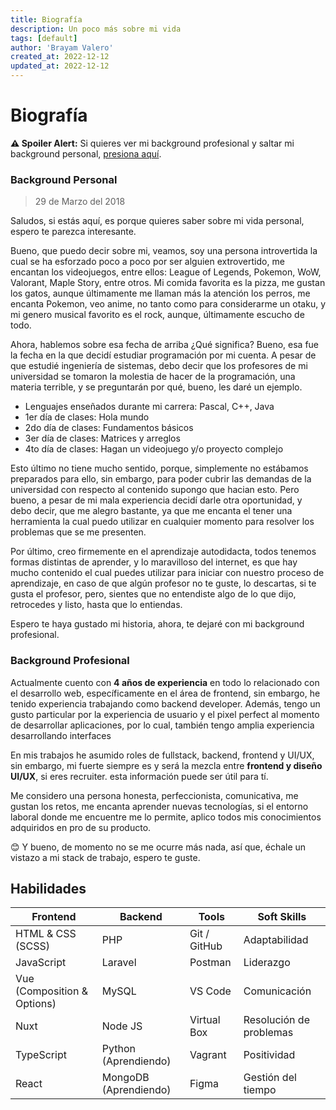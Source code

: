 ```yaml
---
title: Biografía
description: Un poco más sobre mi vida
tags: [default]
author: 'Brayam Valero'
created_at: 2022-12-12
updated_at: 2022-12-12
---
```


# Biografía

**:warning: Spoiler Alert:** Si quieres ver mi background profesional y saltar mi background personal, [presiona aquí](/about#background-profesional).

### Background Personal

> 29 de Marzo del 2018

Saludos, si estás aquí, es porque quieres saber sobre mi vida personal, espero te parezca interesante.

Bueno, que puedo decir sobre mi, veamos, soy una persona introvertida la cual se ha esforzado poco a poco por ser alguien extrovertido, me encantan los videojuegos, entre ellos: League of Legends, Pokemon, WoW, Valorant, Maple Story, entre otros. Mi comida favorita es la pizza, me gustan los gatos, aunque últimamente me llaman más la atención los perros, me encanta Pokemon, veo anime, no tanto como para considerarme un otaku, y mi genero musical favorito es el rock, aunque, últimamente escucho de todo.

Ahora, hablemos sobre esa fecha de arriba ¿Qué significa? Bueno, esa fue la fecha en la que decidí estudiar programación por mi cuenta. A pesar de que estudié ingeniería de sistemas, debo decir que los profesores de mi universidad se tomaron la molestia de hacer de la programación, una materia terrible, y se preguntarán por qué, bueno, les daré un ejemplo.

-   Lenguajes enseñados durante mi carrera: Pascal, C++, Java
-   1er día de clases: Hola mundo
-   2do día de clases: Fundamentos básicos
-   3er día de clases: Matrices y arreglos
-   4to día de clases: Hagan un videojuego y/o proyecto complejo

Esto último no tiene mucho sentido, porque, simplemente no estábamos preparados para ello, sin embargo, para poder cubrir las demandas de la universidad con respecto al contenido supongo que hacian esto. Pero bueno, a pesar de mi mala experiencia decidí darle otra oportunidad, y debo decir, que me alegro bastante, ya que me encanta el tener una herramienta la cual puedo utilizar en cualquier momento para resolver los problemas que se me presenten.

Por último, creo firmemente en el aprendizaje autodidacta, todos tenemos formas distintas de aprender, y lo maravilloso del internet, es que hay mucho contenido el cual puedes utilizar para iniciar con nuestro proceso de aprendizaje, en caso de que algún profesor no te guste, lo descartas, si te gusta el profesor, pero, sientes que no entendiste algo de lo que dijo, retrocedes y listo, hasta que lo entiendas.

Espero te haya gustado mi historia, ahora, te dejaré con mi background profesional.

### Background Profesional

Actualmente cuento con **4 años de experiencia** en todo lo relacionado con el desarrollo web, específicamente en el área de frontend, sin embargo, he tenido experiencia trabajando como backend developer. Además, tengo un gusto particular por la experiencia de usuario y el pixel perfect al momento de desarrollar aplicaciones, por lo cual, también tengo amplia experiencia desarrollando interfaces

En mis trabajos he asumido roles de fullstack, backend, frontend y UI/UX, sin embargo, mi fuerte siempre es y será la mezcla entre **frontend y diseño UI/UX**, si eres recruiter. esta información puede ser útil para tí.

Me considero una persona honesta, perfeccionista, comunicativa, me gustan los retos, me encanta aprender nuevas tecnologías, si el entorno laboral donde me encuentre me lo permite, aplico todos mis conocimientos adquiridos en pro de su producto.

:blush: Y bueno, de momento no se me ocurre más nada, así que, échale un vistazo a mi stack de trabajo, espero te guste.

## Habilidades

| Frontend                    | Backend               | Tools        | Soft Skills             |
| --------------------------- | --------------------- | ------------ | ----------------------- |
| HTML & CSS (SCSS)           | PHP                   | Git / GitHub | Adaptabilidad           |
| JavaScript                  | Laravel               | Postman      | Liderazgo               |
| Vue (Composition & Options) | MySQL                 | VS Code      | Comunicación            |
| Nuxt                        | Node JS               | Virtual Box  | Resolución de problemas |
| TypeScript                  | Python (Aprendiendo)  | Vagrant      | Positividad             |
| React                       | MongoDB (Aprendiendo) | Figma        | Gestión del tiempo      |

